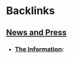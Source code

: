 
# Backlinks
## [News and Press](<News and Press.md>)
- ### [The Information](<The Information.md>):

